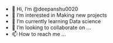 - 👋 Hi, I’m @deepanshu0020
- 👀 I’m interested in Making new projects
- 🌱 I’m currently learning Data science
- 💞️ I’m looking to collaborate on ...
- 📫 How to reach me ...

<!---
deepanshu0020/deepanshu0020 is a ✨ special ✨ repository because its `README.md` (this file) appears on your GitHub profile.
You can click the Preview link to take a look at your changes.
--->
